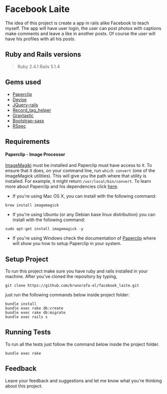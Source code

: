 # Facebook Laite

The idea of this project is create a app in rails alike Facebook to teach myself. The app will have user login, the
user can post photos with captions make comments and leave a like in another posts. Of course the user will have his
profiles with all his posts.

## Ruby and Rails versions

> Ruby 2.4.1
> Rails 5.1.4

## Gems used

- [Paperclip](https://github.com/thoughtbot/paperclip)
- [Devise](https://github.com/plataformatec/devise)
- [JQuery-rails](https://github.com/rails/jquery-rails)
- [Record_tag_helper](https://github.com/rails/record_tag_helper)
- [Gravtastic](https://github.com/chrislloyd/gravtastic)
- [Bootstrap-sass](https://github.com/twbs/bootstrap-sass)
- [RSpec](https://github.com/rspec/rspec-rails)

## Requirements

#### Paperclip - Image Processor

[ImageMagiki](http://www.imagemagick.org/script/index.php) must be installed and Paperclip must have access to it. To
ensure that it does, on your command line, run `which convert` (one of the ImageMagick utilities). This will give you
the path where that utility is installed. For example, it might return `/usr/local/bin/convert`. To learn more about
Paperclip and his dependencies click [here](https://github.com/thoughtbot/paperclip).

- If you're using Mac OS X, you can install with the following command:
```
brew install imagemagick
```
- If you're using Ubuntu (or any Debian base linux distribution) you can install with the following command:
```
sudo apt-get install imagemagick -y
```
- If you're using Windows check the documentation of [Paperclip](https://github.com/thoughtbot/paperclip) where will
show you how to setup Paperclip in your system.

## Setup Project

To run this project make sure you have ruby and rails installed in your machine. After you've cloned the repository by typing,
```
git clone https://github.com/brunorafa-el/facebook_laite.git
```
just run the following commands below inside project folder:
```
bundle install
bundle exec rake db:create
bundle exec rake db:migrate
bundle exec rails s
```

## Running Tests

To run all the tests just follow the command below inside the project folder.

`bundle exec rake`

## Feedback

Leave your feedback and suggestions and let me know what you're thinking about this project.
